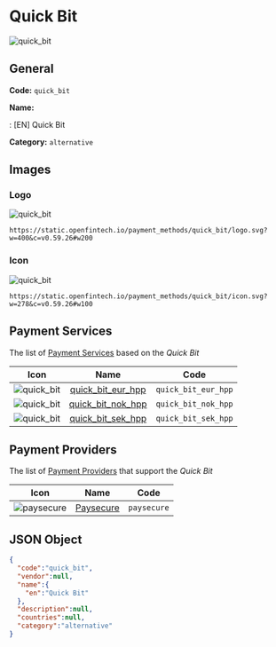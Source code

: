 
# Quick Bit 
![quick_bit](https://static.openfintech.io/payment_methods/quick_bit/logo.svg?w=400&c=v0.59.26#w200)  

## General 
**Code:** `quick_bit` 
 
**Name:** 
 
:	[EN] Quick Bit 
 
**Category:** `alternative` 
 

## Images 

### Logo 
![quick_bit](https://static.openfintech.io/payment_methods/quick_bit/logo.svg?w=400&c=v0.59.26#w200)  

```
https://static.openfintech.io/payment_methods/quick_bit/logo.svg?w=400&c=v0.59.26#w200
```  

### Icon 
![quick_bit](https://static.openfintech.io/payment_methods/quick_bit/icon.svg?w=278&c=v0.59.26#w100)  

```
https://static.openfintech.io/payment_methods/quick_bit/icon.svg?w=278&c=v0.59.26#w100
```  

## Payment Services 
 
The list of [Payment Services](/payment-services/) based on the _Quick Bit_ 

|Icon|Name|Code| 
|:---:|:---:|:---:| 
|![quick_bit](https://static.openfintech.io/payment_methods/quick_bit/icon.svg?w=278&c=v0.59.26#w100) |[quick_bit_eur_hpp](/payment-services/quick_bit_eur_hpp/)|`quick_bit_eur_hpp`| 
|![quick_bit](https://static.openfintech.io/payment_methods/quick_bit/icon.svg?w=278&c=v0.59.26#w100) |[quick_bit_nok_hpp](/payment-services/quick_bit_nok_hpp/)|`quick_bit_nok_hpp`| 
|![quick_bit](https://static.openfintech.io/payment_methods/quick_bit/icon.svg?w=278&c=v0.59.26#w100) |[quick_bit_sek_hpp](/payment-services/quick_bit_sek_hpp/)|`quick_bit_sek_hpp`| 
 

## Payment Providers 
 
The list of [Payment Providers](/payment-providers/) that support the _Quick Bit_ 

|Icon|Name|Code| 
|:---:|:---:|:---:| 
|![paysecure](https://static.openfintech.io/payment_providers/paysecure/icon.png?w=278&c=v0.59.26#w100) |[Paysecure](/payment-providers/paysecure/)|`paysecure`| 
 

## JSON Object 

```json
{
  "code":"quick_bit",
  "vendor":null,
  "name":{
    "en":"Quick Bit"
  },
  "description":null,
  "countries":null,
  "category":"alternative"
}
```  
